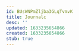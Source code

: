 ```yaml
---
id: BUsWNPmZljba3GLqTvmvK
title: Journalc
desc: ''
updated: 1633235654866
created: 1633235654866
stub: true
---
```


